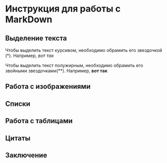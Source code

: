 # Инструкция для работы с MarkDown

## Выделение текста

Чтобы выделить текст курсивом, необходимо обрамить его звездочкой (*). Например, *вот так*

Чтобы выделить текст полужирным, необходимо обрамить его звойными звездочками(**). Например, **вот так**


## Работа с изображениями

## Списки

## Работа с таблицами

## Цитаты

## Заключение
